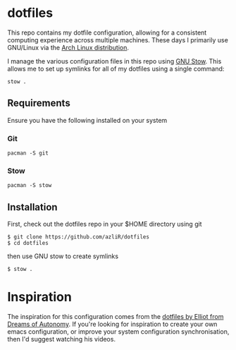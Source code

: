 # dotfiles

This repo contains my dotfile configuration, allowing for a consistent computing experience across multiple machines.
These days I primarily use GNU/Linux via the [Arch Linux distribution](https://archlinux.org).

I manage the various configuration files in this repo using [GNU Stow](https://www.gnu.org/software/stow/).  This allows me to set up symlinks for all of my dotfiles using a single command:

```
stow .
```

## Requirements

Ensure you have the following installed on your system

### Git

```
pacman -S git
```

### Stow

```
pacman -S stow
```

## Installation

First, check out the dotfiles repo in your $HOME directory using git

```
$ git clone https://github.com/azliR/dotfiles
$ cd dotfiles
```

then use GNU stow to create symlinks

```
$ stow .
```

# Inspiration

The inspiration for this configuration comes from the [dotfiles by Elliot from Dreams of Autonomy](https://github.com/elliottminns/dotfiles). If you're looking for inspiration to create your own emacs configuration, or improve your system configuration synchronisation, then I'd suggest watching his videos.
